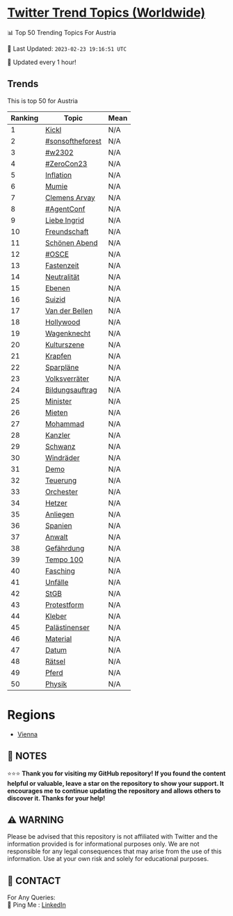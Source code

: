 [Twitter Trend Topics (Worldwide)](https://github.com/ErcinDedeoglu/Twitter-Trend-Topics)
==========


📊 Top 50 Trending Topics For Austria

📆 Last Updated: `2023-02-23 19:16:51 UTC`

🔧 Updated every 1 hour!


## Trends

This is top 50 for Austria

| Ranking | Topic | Mean |
| ------- | ------------ | ------------ |
| 1 | [Kickl](http://twitter.com/search?q=Kickl) | N/A |
| 2 | [#sonsoftheforest](http://twitter.com/search?q=%23sonsoftheforest) | N/A |
| 3 | [#w2302](http://twitter.com/search?q=%23w2302) | N/A |
| 4 | [#ZeroCon23](http://twitter.com/search?q=%23ZeroCon23) | N/A |
| 5 | [Inflation](http://twitter.com/search?q=Inflation) | N/A |
| 6 | [Mumie](http://twitter.com/search?q=Mumie) | N/A |
| 7 | [Clemens Arvay](http://twitter.com/search?q=Clemens+Arvay) | N/A |
| 8 | [#AgentConf](http://twitter.com/search?q=%23AgentConf) | N/A |
| 9 | [Liebe Ingrid](http://twitter.com/search?q=Liebe+Ingrid) | N/A |
| 10 | [Freundschaft](http://twitter.com/search?q=Freundschaft) | N/A |
| 11 | [Schönen Abend](http://twitter.com/search?q=Sch%c3%b6nen+Abend) | N/A |
| 12 | [#OSCE](http://twitter.com/search?q=%23OSCE) | N/A |
| 13 | [Fastenzeit](http://twitter.com/search?q=Fastenzeit) | N/A |
| 14 | [Neutralität](http://twitter.com/search?q=Neutralit%c3%a4t) | N/A |
| 15 | [Ebenen](http://twitter.com/search?q=Ebenen) | N/A |
| 16 | [Suizid](http://twitter.com/search?q=Suizid) | N/A |
| 17 | [Van der Bellen](http://twitter.com/search?q=Van+der+Bellen) | N/A |
| 18 | [Hollywood](http://twitter.com/search?q=Hollywood) | N/A |
| 19 | [Wagenknecht](http://twitter.com/search?q=Wagenknecht) | N/A |
| 20 | [Kulturszene](http://twitter.com/search?q=Kulturszene) | N/A |
| 21 | [Krapfen](http://twitter.com/search?q=Krapfen) | N/A |
| 22 | [Sparpläne](http://twitter.com/search?q=Sparpl%c3%a4ne) | N/A |
| 23 | [Volksverräter](http://twitter.com/search?q=Volksverr%c3%a4ter) | N/A |
| 24 | [Bildungsauftrag](http://twitter.com/search?q=Bildungsauftrag) | N/A |
| 25 | [Minister](http://twitter.com/search?q=Minister) | N/A |
| 26 | [Mieten](http://twitter.com/search?q=Mieten) | N/A |
| 27 | [Mohammad](http://twitter.com/search?q=Mohammad) | N/A |
| 28 | [Kanzler](http://twitter.com/search?q=Kanzler) | N/A |
| 29 | [Schwanz](http://twitter.com/search?q=Schwanz) | N/A |
| 30 | [Windräder](http://twitter.com/search?q=Windr%c3%a4der) | N/A |
| 31 | [Demo](http://twitter.com/search?q=Demo) | N/A |
| 32 | [Teuerung](http://twitter.com/search?q=Teuerung) | N/A |
| 33 | [Orchester](http://twitter.com/search?q=Orchester) | N/A |
| 34 | [Hetzer](http://twitter.com/search?q=Hetzer) | N/A |
| 35 | [Anliegen](http://twitter.com/search?q=Anliegen) | N/A |
| 36 | [Spanien](http://twitter.com/search?q=Spanien) | N/A |
| 37 | [Anwalt](http://twitter.com/search?q=Anwalt) | N/A |
| 38 | [Gefährdung](http://twitter.com/search?q=Gef%c3%a4hrdung) | N/A |
| 39 | [Tempo 100](http://twitter.com/search?q=Tempo+100) | N/A |
| 40 | [Fasching](http://twitter.com/search?q=Fasching) | N/A |
| 41 | [Unfälle](http://twitter.com/search?q=Unf%c3%a4lle) | N/A |
| 42 | [StGB](http://twitter.com/search?q=StGB) | N/A |
| 43 | [Protestform](http://twitter.com/search?q=Protestform) | N/A |
| 44 | [Kleber](http://twitter.com/search?q=Kleber) | N/A |
| 45 | [Palästinenser](http://twitter.com/search?q=Pal%c3%a4stinenser) | N/A |
| 46 | [Material](http://twitter.com/search?q=Material) | N/A |
| 47 | [Datum](http://twitter.com/search?q=Datum) | N/A |
| 48 | [Rätsel](http://twitter.com/search?q=R%c3%a4tsel) | N/A |
| 49 | [Pferd](http://twitter.com/search?q=Pferd) | N/A |
| 50 | [Physik](http://twitter.com/search?q=Physik) | N/A |



# Regions

* [Vienna](</Austria/Vienna.md>)



## 📝 NOTES

⭐⭐⭐ **Thank you for visiting my GitHub repository! If you found the content helpful or valuable, leave a star on the repository to show your support. It encourages me to continue updating the repository and allows others to discover it. Thanks for your help!**


## ⚠️ WARNING

Please be advised that this repository is not affiliated with Twitter and the information provided is for informational purposes only. We are not responsible for any legal consequences that may arise from the use of this information. Use at your own risk and solely for educational purposes.


## 📨 CONTACT

 For Any Queries:  
            🏓 Ping Me : [LinkedIn](https://www.linkedin.com/in/ercindedeoglu/)
